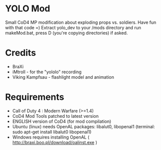 YOLO Mod
========

Small CoD4 MP modification about exploding props vs. soldiers.
Have fun with that code =)
Extract yolo_dev to your <cod4>/mods directory and run makeMod.bat, press D (you're copying directories) if asked.


Credits
=======
* BraXi
* iMtroll - for the "yololo" recording
* Viking Kampfsau - flashlight model and animation



Requirements
============
* Call of Duty 4 : Modern Warfare (>=1.4)
* CoD4 Mod Tools patched to latest version
* ENGLISH version of CoD4 (for mod compilation)
* Ubuntu (linux) needs OpenAL packages: libalut0, libopenal1 (terminal: sudo apt-get install libalut0 libopenal1)
* Windows requires installing OpenAL ( http://braxi.boo.pl/download/oalinst.exe )
